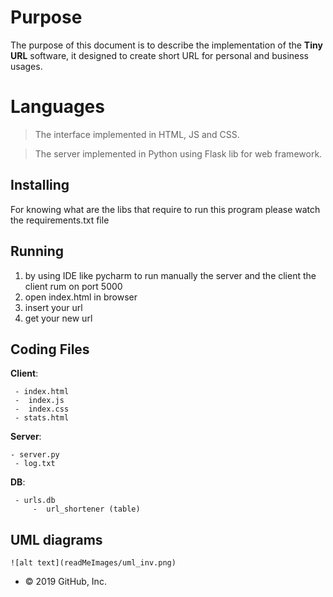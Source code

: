 # Purpose

The purpose of this document is to describe the implementation of the **Tiny URL** software, it designed to create short URL for personal and business usages.


# Languages

>The interface implemented in HTML, JS and CSS.

>The server implemented in Python using Flask lib for web framework.

## Installing

For knowing what are the libs that require to run this program please watch the requirements.txt file

## Running

1. by using IDE like pycharm to run manually the server and the client
        the client rum on port 5000
2. open index.html in browser
3. insert your url
4. get your new url


## Coding Files
 **Client**:
	
	 - index.html
	 -  index.js 
	 -  index.css 
	 - stats.html
**Server**: 

	- server.py
	 - log.txt
 **DB**:

	 - urls.db
		 -  url_shortener (table)

## UML diagrams

```
![alt text](readMeImages/uml_inv.png)

```


-   © 2019 GitHub, Inc.
